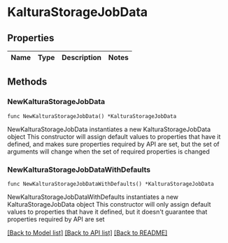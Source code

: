 # KalturaStorageJobData

## Properties

Name | Type | Description | Notes
------------ | ------------- | ------------- | -------------

## Methods

### NewKalturaStorageJobData

`func NewKalturaStorageJobData() *KalturaStorageJobData`

NewKalturaStorageJobData instantiates a new KalturaStorageJobData object
This constructor will assign default values to properties that have it defined,
and makes sure properties required by API are set, but the set of arguments
will change when the set of required properties is changed

### NewKalturaStorageJobDataWithDefaults

`func NewKalturaStorageJobDataWithDefaults() *KalturaStorageJobData`

NewKalturaStorageJobDataWithDefaults instantiates a new KalturaStorageJobData object
This constructor will only assign default values to properties that have it defined,
but it doesn't guarantee that properties required by API are set


[[Back to Model list]](../README.md#documentation-for-models) [[Back to API list]](../README.md#documentation-for-api-endpoints) [[Back to README]](../README.md)


